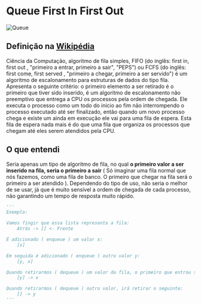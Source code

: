 # Queue First In First Out

![Queue](https://upload.wikimedia.org/wikipedia/commons/thumb/5/52/Data_Queue.svg/300px-Data_Queue.svg.png)

## Definição na [Wikipédia](https://pt.wikipedia.org/wiki/FIFO)
Ciência da Computação, algoritmo de fila simples, FIFO (do inglês: first in, first out , "primeiro a entrar, primeiro a sair", "PEPS") ou FCFS (do inglês: first come, first served , "primeiro a chegar, primeiro a ser servido") é um algoritmo de escalonamento para estruturas de dados do tipo fila. Apresenta o seguinte critério: o primeiro elemento a ser retirado é o primeiro que tiver sido inserido, é um algoritmo de escalonamento não preemptivo que entrega a CPU os processos pela ordem de chegada. Ele executa o processo como um todo do inicio ao fim não interrompendo o processo executado até ser finalizado, então quando um novo processo chega e existe um ainda em execução ele vai para uma fila de espera. Esta fila de espera nada mais é do que uma fila que organiza os processos que chegam até eles serem atendidos pela CPU.

## O que entendi
Seria apenas um tipo de algoritmo de fila, no qual **o primeiro valor a ser inserido na fila, seria o primeiro a sair** ( Só imaginar uma fila normal que nós fazemos, como uma fila de banco. O primeiro que chegar na fila será o primeiro a ser atendido ). Dependendo do tipo de uso, não seria o melhor de se usar, já que é muito sensível a ordem de chegada de cada processo, não garantindo um tempo de resposta muito rápido.

```python
'''
Exemplo:

Vamos fingir que essa lista representa a fila:
    Atrás -> [] <- Frente

É adicionado ( enqueue ) um valor x:
    [x]

Em seguida é adicionado ( enqueue ) outro valor y:
    [y, x]

Quando retirarmos ( dequeue ) um valor da fila, o primeiro que entrou será retirado:
    [y] -> x

Quando retirarmos ( dequeue ) outro valor, irá retirar o seguinte:
    [] -> y
'''
```